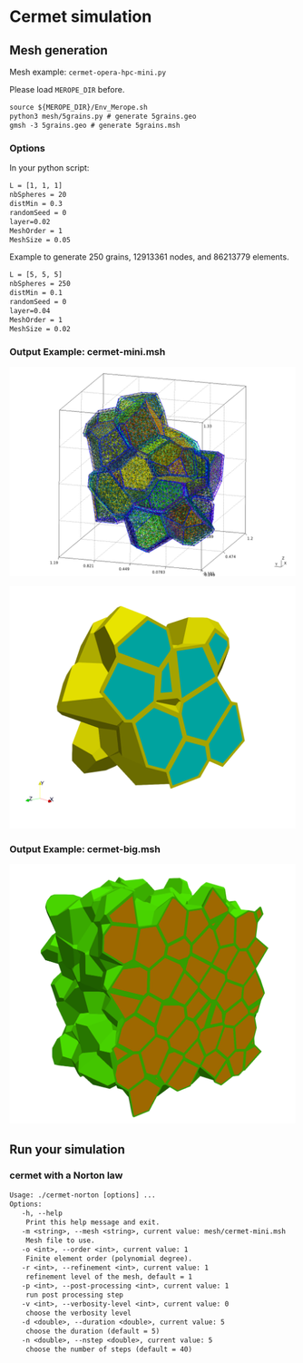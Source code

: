 # Cermet simulation

## Mesh generation

Mesh example: `cermet-opera-hpc-mini.py`


Please load `MEROPE_DIR` before.

```
source ${MEROPE_DIR}/Env_Merope.sh
python3 mesh/5grains.py # generate 5grains.geo
gmsh -3 5grains.geo # generate 5grains.msh
```

### Options

In your python script: 

```
L = [1, 1, 1]
nbSpheres = 20 
distMin = 0.3
randomSeed = 0
layer=0.02
MeshOrder = 1
MeshSize = 0.05
```

Example to generate 250 grains, 12913361 nodes, and 86213779 elements.


```
L = [5, 5, 5]
nbSpheres = 250
distMin = 0.1
randomSeed = 0
layer=0.04
MeshOrder = 1
MeshSize = 0.02
```

### Output Example: cermet-mini.msh

![Cermet Case](doc/cermet-mini.png)

![Cermet Case png](doc/cermet-mini-vtk.png)

### Output Example: cermet-big.msh

![Cermet Case png](doc/cermet-big-vtk.png)

## Run your simulation

### cermet with a Norton law

```
Usage: ./cermet-norton [options] ...
Options:
   -h, --help
	Print this help message and exit.
   -m <string>, --mesh <string>, current value: mesh/cermet-mini.msh
	Mesh file to use.
   -o <int>, --order <int>, current value: 1
	Finite element order (polynomial degree).
   -r <int>, --refinement <int>, current value: 1
	refinement level of the mesh, default = 1
   -p <int>, --post-processing <int>, current value: 1
	run post processing step
   -v <int>, --verbosity-level <int>, current value: 0
	choose the verbosity level
   -d <double>, --duration <double>, current value: 5
	choose the duration (default = 5)
   -n <double>, --nstep <double>, current value: 5
	choose the number of steps (default = 40)
```

